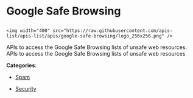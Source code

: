 # Google Safe Browsing<p align="center">
    <img width="400" src="https://raw.githubusercontent.com/apis-list/apis-list/apis/google-safe-browsing/logo_256x256.png" />
</p>

APIs to access the Google Safe Browsing lists of unsafe web resources. APIs to access the Google Safe Browsing lists of unsafe web resources

**Categories**:

- [Spam](https://github/apis-list/apis-list#spam)

- [Security](https://github/apis-list/apis-list#security)





